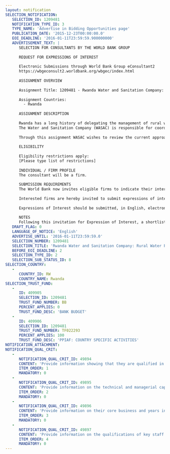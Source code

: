 ```yaml
---
layout: notification
SELECTION_NOTIFICATION: 
   SELECTION_ID: 1209481
   NOTIFICATION_TYPE_ID: 3
   TYPE_NAME: 'Advertise in Bidding Opportunities page'
   PUBLICATION_DATE: '2015-12-23T00:00:00.0'
   EOI_DEADLINE: '2016-01-11T23:59:59.900000000'
   ADVERTISEMENT_TEXT: |
      SELECTION FOR CONSULTANTS BY THE WORLD BANK GROUP
      
      REQUEST FOR EXPRESSIONS OF INTEREST
      
      Electronic Submissions through World Bank Group eConsultant2
      https://wbgeconsult2.worldbank.org/wbgec/index.html
      
      ASSIGNMENT OVERVIEW
      
      Assignment Title: 1209481 - Rwanda Water and Sanitation Company: Rural Water PPP Assessment
      
      Assignment Countries:
        - Rwanda
      
      ASSIGNMENT DESCRIPTION
      
      Rwanda has a long history of delegating the management of rural water supply schemes to the private operators under PPP agreements. The government has set the ambitious target of raising rural water supply coverage to 100% by 2017/18.
      The Water and Sanitation Company (WASAC) is responsible for coordinating and monitoring performance of these rural water supply schemes and provides technical and management support for their development and implementation.
      
      Through this assignment WASAC wishes to review the current approach to the development and delegation of rural water services to the private sector in Rwanda and make recommendations for the improvement and optimization this approach. This assignment will also support WASAC to identify projects that could be developed as pilot PPPs under an enhanced/improved PPP model in partnership with the WBG.
      
      ELIGIBILITY
      
      Eligibility restrictions apply:
      [Please type list of restrictions]
      
      INDIVIDUAL / FIRM PROFILE
      The consultant will be a firm. 
      
      SUBMISSION REQUIREMENTS
      The World Bank now invites eligible firms to indicate their interest in providing the services.  Interested firms must provide information indicating that they are qualified to perform the services (brochures, description of similar assignments, experience in similar conditions, availability of appropriate skills among staff, etc. for firms; CV and cover letter for individuals).  Please note that the total size of all attachments should be less than 5MB.  Consultants may associate to enhance their qualifications.
      
      Interested firms are hereby invited to submit expressions of interest.
      
      Expressions of Interest should be submitted, in English, electronically through World Bank Group eTendering (https://wbgeconsult2.worldbank.org/wbgec/index.html)
      
      NOTES
      Following this invitation for Expression of Interest, a shortlist of qualified firms will be formally invited to submit proposals.  Shortlisting and selection will be subject to the availability of funding.
   DRAFT_FLAG: 0
   LANGUAGE_OF_NOTICE: 'English'
   ADVERTISE_UNTIL: '2016-01-11T23:59:59.0'
   SELECTION_NUMBER: 1209481
   SELECTION_TITLE: 'Rwanda Water and Sanitation Company: Rural Water PPP Assessment'
   BEFORE_EOI_DEADLINE: 2
   SELECTION_TYPE_ID: 2
   SELECTION_SUB_STATUS_ID: 8
SELECTION_COUNTRY: 
   - 
      COUNTRY_ID: RW
      COUNTRY_NAME: Rwanda
SELECTION_TRUST_FUND: 
   - 
      ID: 409905
      SELECTION_ID: 1209481
      TRUST_FUND_NUMBER: BB
      PERCENT_APPLIES: 0
      TRUST_FUND_DESC: 'BANK BUDGET'
   - 
      ID: 409906
      SELECTION_ID: 1209481
      TRUST_FUND_NUMBER: TF022293
      PERCENT_APPLIES: 100
      TRUST_FUND_DESC: 'PPIAF: COUNTRY SPECIFIC ACTIVITIES'
NOTIFICATION_ATTACHMENT: 
NOTIFICATION_QUAL_CRIT: 
   - 
      NOTIFICATION_QUAL_CRIT_ID: 49894
      CONTENT: 'Provide information showing that they are qualified in the field of the assignment, including rural water supply delivery and PPP, water sector reform.'
      ITEM_ORDER: 1
      MANDATORY: 0
   - 
      NOTIFICATION_QUAL_CRIT_ID: 49895
      CONTENT: 'Provide information on the technical and managerial capabilities of the firm, including rural water supply delivery and PPP, water sector reform and experience in Africa.'
      ITEM_ORDER: 2
      MANDATORY: 0
   - 
      NOTIFICATION_QUAL_CRIT_ID: 49896
      CONTENT: 'Provide information on their core business and years in business'
      ITEM_ORDER: 3
      MANDATORY: 0
   - 
      NOTIFICATION_QUAL_CRIT_ID: 49897
      CONTENT: 'Provide information on the qualifications of key staff in the field of rural water supply delivery and PPP, water sector reform and experience in Africa.'
      ITEM_ORDER: 4
      MANDATORY: 0
---
```

